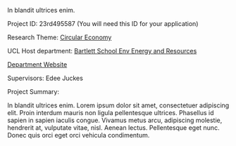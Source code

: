 In blandit ultrices enim.

Project ID: 23rd495587
(You will need this ID for your application)

Research Theme: [Circular Economy](themes/circular-economy.md)

UCL Host department: [Bartlett School Env Energy and Resources](../departments/bartlett-school-env-energy-and-resources.md)

[Department Website](https://www.example.com/dept1)

Supervisors: Edee Juckes

Project Summary:

In blandit ultrices enim. Lorem ipsum dolor sit amet, consectetuer adipiscing elit. Proin interdum mauris non ligula pellentesque ultrices. Phasellus id sapien in sapien iaculis congue. Vivamus metus arcu, adipiscing molestie, hendrerit at, vulputate vitae, nisl. Aenean lectus. Pellentesque eget nunc. Donec quis orci eget orci vehicula condimentum.
